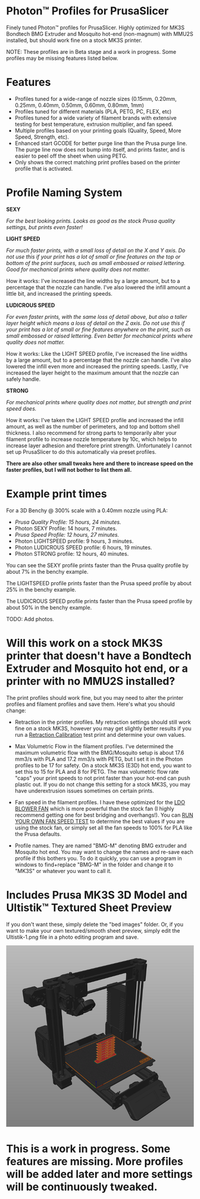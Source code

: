 # Photon™ Profiles for PrusaSlicer
Finely tuned Photon™ profiles for PrusaSlicer. Highly optimized for MK3S Bondtech BMG Extruder and Mosquito hot-end (non-magnum) with MMU2S installed, but should work fine on a stock MK3S printer.

NOTE: These profiles are in Beta stage and a work in progress. Some profiles may be missing features listed below.

# Features
 - Profiles tuned for a wide-range of nozzle sizes (0.15mm, 0.20mm, 0.25mm, 0.40mm, 0.50mm, 0.60mm, 0.80mm, 1mm)
 - Profiles tuned for different materials (PLA, PETG, PC, FLEX, etc)
 - Profiles tuned for a wide variety of filament brands with extensive testing for best temperature, extrusion multiplier, and fan speed. 
 - Multiple profiles based on your printing goals (Quality, Speed, More Speed, Strength, etc).
 - Enhanced start GCODE for better purge line than the Prusa purge line. The purge line now does not bump into itself, and prints faster, and is easier to peel off the sheet when using PETG.
 - Only shows the correct matching print profiles based on the printer profile that is activated.

# Profile Naming System

**SEXY**

*For the best looking prints. 
Looks as good as the stock Prusa quality settings, but prints even faster!*

**LIGHT SPEED**

*For much faster prints, with a small loss of detail on the X and Y axis. Do not use this if your print has a lot of small or fine features on the top or bottom of the print surfaces, such as small embossed or raised lettering. Good for mechanical prints where quality does not matter.*

How it works: 
I've increased the line widths by a large amount, but to a percentage that the nozzle can handle. I've also lowered the infill amount a little bit, and increased the printing speeds.

**LUDICROUS SPEED**

*For even faster prints, with the same loss of detail above, but also a taller layer height which means a loss of detail on the Z axis. Do not use this if your print has a lot of small or fine features anywhere on the print, such as small embossed or raised lettering. Even better for mechanical prints where quality does not matter.*

How it works: 
Like the LIGHT SPEED profile, I've increased the line widths by a large amount, but to a percentage that the nozzle can handle. I've also lowered the infill even more and increased the printing speeds. Lastly, I've increased the layer height to the maximum amount that the nozzle can safely handle.

**STRONG**

*For mechanical prints where quality does not matter, but strength and print speed does.*

How it works: 
I've taken the LIGHT SPEED profile and increased the infill amount, as well as the number of perimeters, and top and bottom shell thickness. I also recommend for strong parts to temporarily alter your filament profile to increase nozzle temperature by 10c, which helps to increase layer adhesion and therefore print strength. Unfortunately I cannot set up PrusaSlicer to do this automatically via preset profiles.

**There are also other small tweaks here and there to increase speed on the faster profiles, but I will not bother to list them all.**

# Example print times

For a 3D Benchy @ 300% scale with a 0.40mm nozzle using PLA:

- *Prusa Quality Profile: 15 hours, 24 minutes.*
- Photon SEXY Profile: 14 hours, 7 minutes.
- *Prusa Speed Profile: 12 hours, 27 minutes.*
- Photon LIGHTSPEED profile: 9 hours, 3 minutes.
- Photon LUDICROUS SPEED profile: 6 hours, 19 minutes.
- Photon STRONG profile: 12 hours, 40 minutes.

You can see the SEXY profile prints faster than the Prusa quality profile by about 7% in the benchy example.

The LIGHTSPEED profile prints faster than the Prusa speed profile by about 25% in the benchy example.

The LUDICROUS SPEED profile prints faster than the Prusa speed profile by about 50% in the benchy example.


TODO: Add photos.

# Will this work on a stock MK3S printer that doesn't have a Bondtech Extruder and Mosquito hot end, or a printer with no MMU2S installed?

The print profiles should work fine, but you may need to alter the printer profiles and filament profiles and save them. Here's what you should change:
- Retraction in the printer profiles. My retraction settings should still work fine on a stock MK3S, however you may get slightly better results if you run a [Retraction Calibration](retractioncalibration.com) test print and determine your own values.
- Max Volumetric Flow in the filament profiles. I've determined the maximum volumetric flow with the BMG/Mosquito setup is about 17.6 mm3/s with PLA and 17.2 mm3/s with PETG, but I set it in the Photon profiles to be 17 for safety. On a stock MK3S (E3D) hot end, you want to set this to 15 for PLA and 8 for PETG. The max volumetric flow rate "caps" your print speeds to not print faster than your hot-end can push plastic out. If you do not change this setting for a stock MK3S, you may have underextrusion issues sometimes on certain prints.
- Fan speed in the filament profiles. I have these optimized for the [LDO BLOWER FAN](https://www.printedsolid.com/collections/prusa/products/ldo-5015-5v-blower-fan-df5015h05s) which is more powerful than the stock fan (I highly recommend getting one for best bridging and overhangs!). You can [RUN YOUR OWN FAN SPEED TEST](https://www.prusaprinters.org/prints/58001-ultimate-fan-speed-test) to determine the best values if you are using the stock fan, or simply set all the fan speeds to 100% for PLA like the Prusa defaults.

- Profile names. They are named "BMG-M" denoting BMG extruder and Mosquito hot end. You may want to change the names and re-save each profile if this bothers you. To do it quickly, you can use a program in windows to find+replace "BMG-M" in the folder and change it to "MK3S" or whatever you want to call it.

# Includes Prusa MK3S 3D Model and Ultistik™ Textured Sheet Preview
If you don't want these, simply delete the "bed images" folder.
Or, if you want to make your own textured/smooth sheet preview, simply edit the Ultistik-1.png file in a photo editing program and save.

![Bed Model](https://github.com/Photogad/Photon-Profiles-for-PrusaSlicer/blob/main/docs/Bed.png?raw=true)

# This is a work in progress. Some features are missing. More profiles will be added later and more settings will be continuously tweaked.
